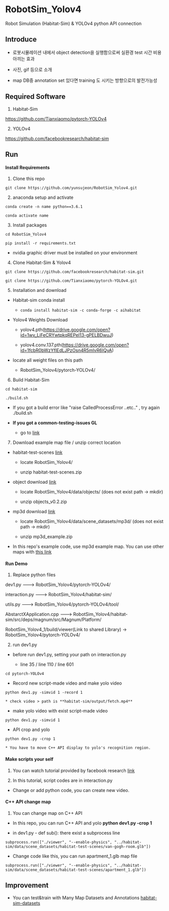 # RobotSim_Yolov4

Robot Simulation (Habitat-Sim) & YOLOv4 python API connection

## Introduce

  * 로봇시뮬레이션 내에서 object detection을 실행함으로써 실환경 test 시간 비용 아끼는 효과
  
  * 사진, gif 등으로 소개
  
  * map DB중 annotation set 있다면 training 도 시키는 방향으로의 발전가능성


## Required Software

1. Habitat-Sim

https://github.com/Tianxiaomo/pytorch-YOLOv4

2. YOLOv4

https://github.com/facebookresearch/habitat-sim


## Run

#### Install Requirements

1. Clone this repo

<pre><code>git clone https://github.com/yunsujeon/RobotSim_Yolov4.git</code></pre>

2. anaconda setup and activate

<pre><code>conda create -n name python==3.6.1</code></pre>

<pre><code>conda activate name</code></pre>

3. Install packages

<pre><code>cd RobotSim_Yolov4</code></pre>

<pre><code>pip install -r requirements.txt</code></pre>

  * nvidia graphic driver must be installed on your environment

4. Clone Habitat-Sim & Yolov4

<pre><code>git clone https://github.com/facebookresearch/habitat-sim.git</code></pre>

<pre><code>git clone https://github.com/Tianxiaomo/pytorch-YOLOv4.git</code></pre> 

5. Installation and download

  * Habitat-sim conda install
  
    * <pre><code>conda install habitat-sim -c conda-forge -c aihabitat</code></pre>
    
  * Yolov4 Weights Download
  
    * yolov4.pth(https://drive.google.com/open?id=1wv_LiFeCRYwtpkqREPeI13-gPELBDwuJ)
    
    * yolov4.conv.137.pth(https://drive.google.com/open?id=1fcbR0bWzYfIEdLJPzOsn4R5mlvR6IQyA)
    
  * locate all weight files on this path
  
    * RobotSim_Yolov4/pytorch-YOLOv4/
  
6. Build Habitat-Sim

<pre><code>cd habitat-sim</code></pre>

<pre><code>./build.sh</code></pre>

  * If you got a build error like "raise CalledProcessError ..etc.." , try again ./build.sh
  
* **If you got a common-testing-issues GL**

  * go to [link](https://github.com/facebookresearch/habitat-sim#common-testing-issues)
  
7. Download example map file / unzip correct location

  * habitat-test-scenes [link](https://drive.google.com/file/d/119Arq6EC-Jiz7gCFP3X49h1xtiijb2aa/view?usp=drivesdk)
  
    * locate RobotSim_Yolov4/
    
    * unzip habitat-test-scenes.zip
    
  * object download [link](https://drive.google.com/file/d/10yvIzSlQWMNRl9-iccTDOgPCT375mmOZ/view?usp=drivesdk)
  
    * locate RobotSim_Yolov4/data/objects/ (does not exist path -> mkdir)
    
    * unzip objects_v0.2.zip
    
  * mp3d download [link](https://drive.google.com/file/d/113yzi48RjyKOnoFwA-1WjaELiopuWSBd/view?usp=drivesdk)
  
    * locate RobotSim_Yolov4/data/scene_datasets/mp3d/ (does not exist path -> mkdir)
    
    * unzip mp3d_example.zip
    
  * In this repo's example code, use mp3d example map. You can use other maps with [this link](https://github.com/facebookresearch/habitat-sim#datasets)
  
#### Run Demo

1. Replace python files

dev1.py ---> RobotSim_Yolov4/pytorch-YOLOv4/

interaction.py ---> RobotSim_Yolov4/habitat-sim/

utils.py ---> RobotSim_Yolov4/pytorch-YOLOv4/tool/

AbstarctXApplication.cpp ---> RobotSim_Yolov4/habitat-sim/src/deps/magnum/src/Magnum/Platform/

RobotSim_Yolov4_1/build/viewer(Link to shared Library) -> RobotSim_Yolov4/pytorch-YOLOv4/

2. run dev1.py

* before run dev1.py, setting your path on interaction.py

  * line 35 / line 110 / line 601
  
<pre><code>cd pytorch-YOLOv4</code></pre> 

  * Record new script-made video and make yolo video
  
  <pre><code>python dev1.py -simvid 1 -record 1</code></pre>
  
    * check video > path is **habitat-sim/output/fetch.mp4**
    
  *  make yolo video with exist script-made video
  
  <pre><code>python dev1.py -simvid 1</code></pre>
  
  * API crop and yolo
  
  <pre><code>python dev1.py -crop 1</code></pre>

    * You have to move C++ API display to yolo's recognition region.

#### Make scripts your self

1. You can watch tutorial provided by facebook research [link](https://aihabitat.org/docs/habitat-sim/index.html)

2. In this tutorial, script codes are in interaction.py

  * Change or add python code, you can create new video.
  
#### C++ API change map

1. You can change map on C++ API

  * In this repo, you can run C++ API and yolo **python dev1.py -crop 1**
  
  * in dev1.py - def sub(): there exist a subprocess line
  <pre><code>subprocess.run(["./viewer", "--enable-physics", "../habitat-sim/data/scene_datasets/habitat-test-scenes/van-gogh-room.glb"])</code></pre>
  
  * Change code like this, you can run apartment_1.glb map file
  <pre><code>subprocess.run(["./viewer", "--enable-physics", "../habitat-sim/data/scene_datasets/habitat-test-scenes/apartment_1.glb"])</code></pre>


## Improvement

  * You can test&train with Many Map Datasets and Annotations [habitat-sim-datasets](https://github.com/facebookresearch/habitat-sim#datasets)




